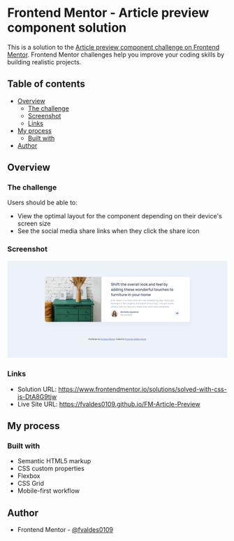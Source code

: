 # Frontend Mentor - Article preview component solution

This is a solution to the [Article preview component challenge on Frontend Mentor](https://www.frontendmentor.io/challenges/article-preview-component-dYBN_pYFT). Frontend Mentor challenges help you improve your coding skills by building realistic projects.  

## Table of contents

- [Overview](#overview)
  - [The challenge](#the-challenge)
  - [Screenshot](#screenshot)
  - [Links](#links)
- [My process](#my-process)
  - [Built with](#built-with)
- [Author](#author)

## Overview

### The challenge

Users should be able to:

- View the optimal layout for the component depending on their device's screen size
- See the social media share links when they click the share icon

### Screenshot

![Project screenshot](./images/screenshot.png)

### Links

- Solution URL: <https://www.frontendmentor.io/solutions/solved-with-css-js-DtA8G9tjw>
- Live Site URL: <https://fvaldes0109.github.io/FM-Article-Preview>

## My process

### Built with

- Semantic HTML5 markup
- CSS custom properties
- Flexbox
- CSS Grid
- Mobile-first workflow

## Author

- Frontend Mentor - [@fvaldes0109](https://www.frontendmentor.io/profile/fvaldes0109)
